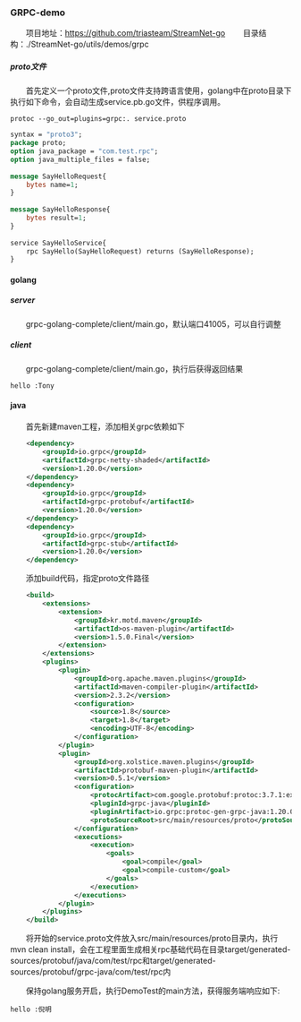### GRPC-demo

&emsp;&emsp;项目地址：https://github.com/triasteam/StreamNet-go
&emsp;&emsp;目录结构：./StreamNet-go/utils/demos/grpc
##### proto文件
&emsp;&emsp;首先定义一个proto文件,proto文件支持跨语言使用，golang中在proto目录下执行如下命令，会自动生成service.pb.go文件，供程序调用。
    
    protoc --go_out=plugins=grpc:. service.proto

``` proto
syntax = "proto3";
package proto;
option java_package = "com.test.rpc";
option java_multiple_files = false;
 
message SayHelloRequest{
    bytes name=1;
}
 
message SayHelloResponse{
    bytes result=1;
}
 
service SayHelloService{
    rpc SayHello(SayHelloRequest) returns (SayHelloResponse);
}

```

#### golang

##### server

&emsp;&emsp;grpc-golang-complete/client/main.go，默认端口41005，可以自行调整

##### client

&emsp;&emsp;grpc-golang-complete/client/main.go，执行后获得返回结果

    hello :Tony 

#### java

&emsp;&emsp;首先新建maven工程，添加相关grpc依赖如下

``` xml
    <dependency>
		<groupId>io.grpc</groupId>
		<artifactId>grpc-netty-shaded</artifactId>
		<version>1.20.0</version>
	</dependency>
	<dependency>
		<groupId>io.grpc</groupId>
		<artifactId>grpc-protobuf</artifactId>
		<version>1.20.0</version>
	</dependency>
	<dependency>
		<groupId>io.grpc</groupId>
		<artifactId>grpc-stub</artifactId>
		<version>1.20.0</version>
	</dependency>

```

&emsp;&emsp;添加build代码，指定proto文件路径

``` xml
    <build>
		<extensions>
			<extension>
				<groupId>kr.motd.maven</groupId>
				<artifactId>os-maven-plugin</artifactId>
				<version>1.5.0.Final</version>
			</extension>
		</extensions>
		<plugins>
			<plugin>
                <groupId>org.apache.maven.plugins</groupId>
                <artifactId>maven-compiler-plugin</artifactId>
                <version>2.3.2</version>
                <configuration>
                    <source>1.8</source>
                    <target>1.8</target>
                    <encoding>UTF-8</encoding>
                </configuration>
            </plugin>
			<plugin>
				<groupId>org.xolstice.maven.plugins</groupId>
				<artifactId>protobuf-maven-plugin</artifactId>
				<version>0.5.1</version>
				<configuration>
					<protocArtifact>com.google.protobuf:protoc:3.7.1:exe:${os.detected.classifier}</protocArtifact>
					<pluginId>grpc-java</pluginId>
					<pluginArtifact>io.grpc:protoc-gen-grpc-java:1.20.0:exe:${os.detected.classifier}</pluginArtifact>
					<protoSourceRoot>src/main/resources/proto</protoSourceRoot>
				</configuration>
				<executions>
					<execution>
						<goals>
							<goal>compile</goal>
							<goal>compile-custom</goal>
						</goals>
					</execution>
				</executions>
			</plugin>
		</plugins>
	</build>

```

&emsp;&emsp;将开始的service.proto文件放入src/main/resources/proto目录内，执行mvn clean install，会在工程里面生成相关rpc基础代码在目录target/generated-sources/protobuf/java/com/test/rpc和target/generated-sources/protobuf/grpc-java/com/test/rpc内

&emsp;&emsp;保持golang服务开启，执行DemoTest的main方法，获得服务端响应如下:

    hello :倪明